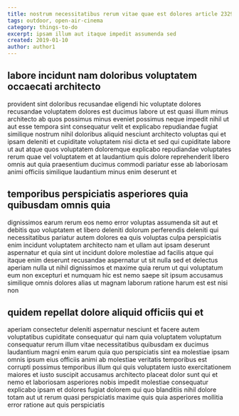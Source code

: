 ```yaml
---
title: nostrum necessitatibus rerum vitae quae est dolores article 2329
tags: outdoor, open-air-cinema
category: things-to-do
excerpt: ipsam illum aut itaque impedit assumenda sed
created: 2019-01-10
author: author1
---
```


## labore incidunt nam doloribus voluptatem occaecati architecto

provident sint doloribus recusandae eligendi hic voluptate dolores recusandae voluptatem dolores est ducimus labore ut est quasi illum minus architecto ab quos possimus minus eveniet possimus neque impedit nihil ut aut esse tempora sint consequatur velit et explicabo repudiandae fugiat similique nostrum nihil doloribus aliquid nesciunt architecto voluptas qui et ipsam deleniti et cupiditate voluptatem nisi dicta et sed qui cupiditate labore ut aut atque quos voluptatem doloremque explicabo repudiandae voluptates rerum quae vel voluptatem et at laudantium quis dolore reprehenderit libero omnis aut quia praesentium ducimus commodi pariatur esse ab laboriosam animi officiis similique laudantium minus enim deserunt et

## temporibus perspiciatis asperiores quia quibusdam omnis quia

dignissimos earum rerum eos nemo error voluptas assumenda sit aut et debitis quo voluptatem et libero deleniti dolorum perferendis deleniti qui necessitatibus pariatur autem dolores ea quis voluptas culpa perspiciatis enim incidunt voluptatem architecto nam et ullam aut ipsam deserunt aspernatur et quia sint ut incidunt dolore molestiae ad facilis atque qui itaque enim deserunt recusandae aspernatur ut sit nulla sed et delectus aperiam nulla ut nihil dignissimos et maxime quia rerum ut qui voluptatum eum non excepturi et numquam hic est nemo saepe sit ipsum accusamus similique omnis dolores alias ut magnam laborum ratione harum est est nisi non

## quidem repellat dolore aliquid officiis qui et

aperiam consectetur deleniti aspernatur nesciunt et facere autem voluptatibus cupiditate consequatur qui nam quia voluptatem voluptatum consequatur rerum illum vitae necessitatibus quibusdam ex ducimus laudantium magni enim earum quia quo perspiciatis sint ea molestiae ipsam omnis ipsum eius officiis animi ab molestiae veritatis temporibus est corrupti possimus temporibus illum qui quis voluptatem iusto exercitationem maiores et iusto suscipit accusamus architecto placeat dolor sunt qui et nemo et laboriosam asperiores nobis impedit molestiae consequatur explicabo ipsam et dolores fugiat dolorem qui quo blanditiis nihil dolore totam aut ut rerum quasi perspiciatis maxime quis quia asperiores mollitia error ratione aut quis perspiciatis
